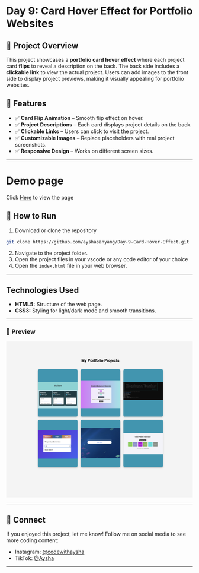 # Day 9: Card Hover Effect for Portfolio Websites

## 🚀 Project Overview

This project showcases a **portfolio card hover effect** where each project card **flips** to reveal a description on the back. The back side includes a **clickable link** to view the actual project. Users can add images to the front side to display project previews, making it visually appealing for portfolio websites.

## 🎯 Features

- ✅ **Card Flip Animation** – Smooth flip effect on hover.
- ✅ **Project Descriptions** – Each card displays project details on the back.
- ✅ **Clickable Links** – Users can click to visit the project.
- ✅ **Customizable Images** – Replace placeholders with real project screenshots.
- ✅ **Responsive Design** – Works on different screen sizes.

---

# Demo page

Click [Here](https://ayshasanyang.github.io/Day-9-Card-Hover-Effect/) to view the page

## 🚀 How to Run

1. Download or clone the repository

```bash
git clone https://github.com/ayshasanyang/Day-9-Card-Hover-Effect.git
```

2. Navigate to the project folder.
3. Open the project files in your vscode or any code editor of your choice
4. Open the `index.html` file in your web browser.

---

## Technologies Used

- **HTML5:** Structure of the web page.
- **CSS3:** Styling for light/dark mode and smooth transitions.

---

### 📸 Preview

![Card Hover Effect  Preview](public/img/card-effects.png)

---

## 📢 Connect

If you enjoyed this project, let me know! Follow me on social media to see more coding content:

- Instagram: [@codewithaysha](#)
- TikTok: [@Aysha](#)

---
